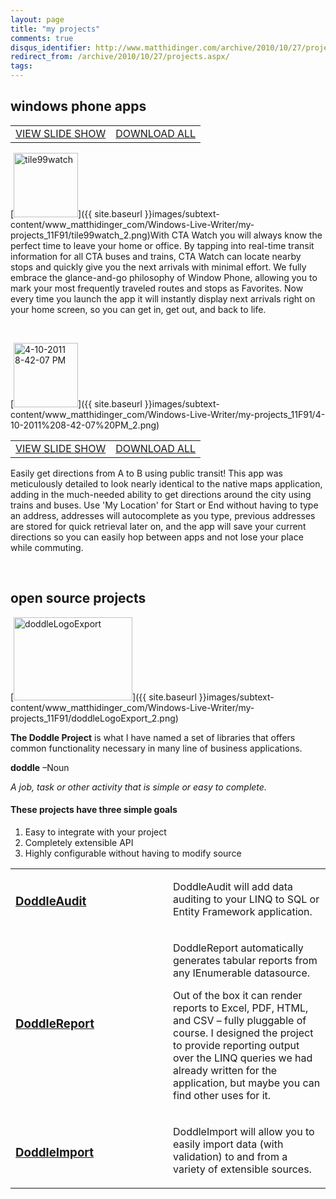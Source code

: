 ```yaml
---
layout: page
title: "my projects"
comments: true
disqus_identifier: http://www.matthidinger.com/archive/2010/10/27/projects.aspx
redirect_from: /archive/2010/10/27/projects.aspx/
tags: 
---
```

windows phone apps
------------------

|                                                                                                                                                                                |                                                                                                                                                                                       |
|--------------------------------------------------------------------------------------------------------------------------------------------------------------------------------|---------------------------------------------------------------------------------------------------------------------------------------------------------------------------------------|
| [VIEW SLIDE SHOW](https://skydrive.live.com/redir.aspx?cid=7b7c1346ed380da9&page=play&resid=7B7C1346ED380DA9!598&type=5&authkey=IEy2l*WZPEc%24&Bsrc=Photomail&Bpub=SDX.Photos) | [DOWNLOAD ALL](https://skydrive.live.com/redir.aspx?cid=7b7c1346ed380da9&page=downloadphotos&resid=7B7C1346ED380DA9!598&type=5&Bsrc=Photomail&Bpub=SDX.Photos&authkey=IEy2l*WZPEc%24) |

[<img src="{{ site.baseurl }}images/subtext-content/www_matthidinger_com/Windows-Live-Writer/my-projects_11F91/tile99watch_thumb.png" title="tile99watch" alt="tile99watch" width="103" height="103" />]({{ site.baseurl }}images/subtext-content/www_matthidinger_com/Windows-Live-Writer/my-projects_11F91/tile99watch_2.png)With CTA Watch you will always know the perfect time to leave your home or office. By tapping into real-time transit information for all CTA buses and trains, CTA Watch can locate nearby stops and quickly give you the next arrivals with minimal effort. We fully embrace the glance-and-go philosophy of Window Phone, allowing you to mark your most frequently traveled routes and stops as Favorites. Now every time you launch the app it will instantly display next arrivals right on your home screen, so you can get in, get out, and back to life.

 

[<img src="{{ site.baseurl }}images/subtext-content/www_matthidinger_com/Windows-Live-Writer/my-projects_11F91/4-10-2011%208-42-07%20PM_thumb.png" title="4-10-2011 8-42-07 PM" alt="4-10-2011 8-42-07 PM" width="103" height="103" />]({{ site.baseurl }}images/subtext-content/www_matthidinger_com/Windows-Live-Writer/my-projects_11F91/4-10-2011%208-42-07%20PM_2.png)

|                                                                                                                                                                                |                                                                                                                                                                                       |
|--------------------------------------------------------------------------------------------------------------------------------------------------------------------------------|---------------------------------------------------------------------------------------------------------------------------------------------------------------------------------------|
| [VIEW SLIDE SHOW](https://skydrive.live.com/redir.aspx?cid=7b7c1346ed380da9&page=play&resid=7B7C1346ED380DA9!534&type=5&authkey=d8SFOnj6y5I%24&Bsrc=Photomail&Bpub=SDX.Photos) | [DOWNLOAD ALL](https://skydrive.live.com/redir.aspx?cid=7b7c1346ed380da9&page=downloadphotos&resid=7B7C1346ED380DA9!534&type=5&Bsrc=Photomail&Bpub=SDX.Photos&authkey=d8SFOnj6y5I%24) |

Easily get directions from A to B using public transit! This app was meticulously detailed to look nearly identical to the native maps application, adding in the much-needed ability to get directions around the city using trains and buses. Use 'My Location' for Start or End without having to type an address, addresses will autocomplete as you type, previous addresses are stored for quick retrieval later on, and the app will save your current directions so you can easily hop between apps and not lose your place while commuting.

 

open source projects
--------------------

[<img src="{{ site.baseurl }}images/subtext-content/www_matthidinger_com/Windows-Live-Writer/my-projects_11F91/doddleLogoExport_thumb.png" title="doddleLogoExport" alt="doddleLogoExport" width="190" height="133" />]({{ site.baseurl }}images/subtext-content/www_matthidinger_com/Windows-Live-Writer/my-projects_11F91/doddleLogoExport_2.png)

**The Doddle Project** is what I have named a set of libraries that offers common functionality necessary in many line of business applications.

**doddle**
–Noun

*A job, task or other activity that is simple or easy to complete.*

#### These projects have three simple goals

1.  Easy to integrate with your project
2.  Completely extensible API
3.  Highly configurable without having to modify source

<table>
<colgroup>
<col width="50%" />
<col width="50%" />
</colgroup>
<tbody>
<tr class="odd">
<td><h3 id="doddleaudit"><a href="http://doddleaudit.codeplex.com/">DoddleAudit</a></h3></td>
<td><p>DoddleAudit will add data auditing to your LINQ to SQL or Entity Framework application.</p></td>
</tr>
<tr class="even">
<td><h3 id="doddlereport"><a href="http://doddlereport.codeplex.com/">DoddleReport</a></h3></td>
<td><p>DoddleReport automatically generates tabular reports from any IEnumerable datasource.</p>
<p>Out of the box it can render reports to Excel, PDF, HTML, and CSV – fully pluggable of course. I designed the project to provide reporting output over the LINQ queries we had already written for the application, but maybe you can find other uses for it.</p></td>
</tr>
<tr class="odd">
<td><h3 id="doddleimport"><a href="http://doddleimport.codeplex.com/">DoddleImport</a></h3></td>
<td><p>DoddleImport will allow you to easily import data (with validation) to and from a variety of extensible sources.</p></td>
</tr>
</tbody>
</table>



